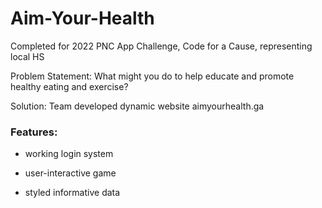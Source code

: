 <h1>Aim-Your-Health</h1>
Completed for 2022 PNC App Challenge, Code for a Cause, representing local HS

Problem Statement: What might you do to help educate and promote healthy eating and exercise?

Solution: Team developed dynamic website aimyourhealth.ga

<h3>Features:</h3>

- working login system

- user-interactive game

- styled informative data
